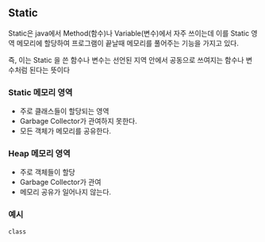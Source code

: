 ## Static
Static은 java에서 Method(함수)나 Variable(변수)에서 자주 쓰이는데 
이를 Static 영역 메모리에 할당하여 프로그램이 끝날때 메모리를 풀어주는 기능을 가지고 있다.


즉, 이는 Static 을 쓴 함수나 변수는 선언된 지역 안에서 공동으로 쓰여지는 함수나 변수처럼 된다는 뜻이다

### Static 메모리 영역
+ 주로 클래스들이 할당되는 영역
+ Garbage Collector가 관여하지 못한다.
+ 모든 객체가 메모리를 공유한다.

### Heap 메모리 영역
+ 주로 객체들이 할당
+ Garbage Collector가 관여
+ 메모리 공유가 일어나지 않는다.

### 예시
```
class 
```